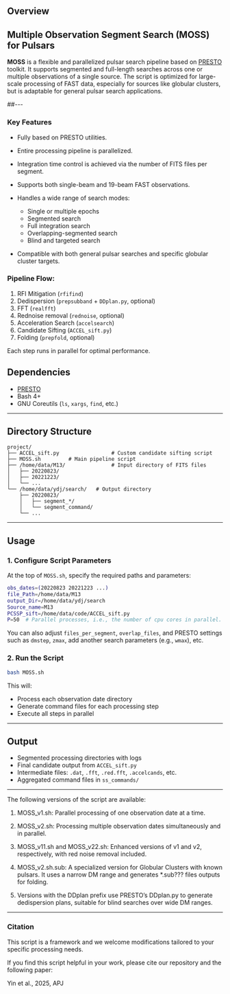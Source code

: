 ## Overview
## Multiple Observation Segment Search (MOSS) for Pulsars

**MOSS** is a flexible and parallelized pulsar search pipeline based on [PRESTO](https://www.cv.nrao.edu/~sransom/presto/) toolkit. It supports segmented and full-length searches across one or multiple observations of a single source. The script is optimized for large-scale processing of FAST data, especially for sources like globular clusters, but is adaptable for general pulsar search applications.

##---
### Key Features

* Fully based on PRESTO utilities.
* Entire processing pipeline is parallelized.
* Integration time control is achieved via the number of FITS files per segment.
* Supports both single-beam and 19-beam FAST observations.
* Handles a wide range of search modes:

  * Single or multiple epochs
  * Segmented search
  * Full integration search
  * Overlapping-segmented search
  * Blind and targeted search

* Compatible with both general pulsar searches and specific globular cluster targets.

### Pipeline Flow:

1. RFI Mitigation (`rfifind`)
2. Dedispersion (`prepsubband` + `DDplan.py`, optional)
3. FFT (`realfft`)
4. Rednoise removal (`rednoise`, optional)
5. Acceleration Search (`accelsearch`)
6. Candidate Sifting (`ACCEL_sift.py`)
7. Folding (`prepfold`, optional)

Each step runs in parallel for optimal performance.

## Dependencies
* [PRESTO](https://www.cv.nrao.edu/~sransom/presto/)
* Bash 4+
* GNU Coreutils (`ls`, `xargs`, `find`, etc.)
---

## Directory Structure

```
project/
├── ACCEL_sift.py                 # Custom candidate sifting script
├── MOSS.sh         # Main pipeline script
├── /home/data/M13/               # Input directory of FITS files
│   ├── 20220823/
│   ├── 20221223/
│   └── ...
└── /home/data/ydj/search/   # Output directory
    ├── 20220823/
    │   ├── segment_*/
    │   └── segment_command/
    └── ...
```

---

## Usage

### 1. Configure Script Parameters

At the top of `MOSS.sh`, specify the required paths and parameters:

```bash
obs_dates=(20220823 20221223 ...)
file_Path=/home/data/M13
output_Dir=/home/data/ydj/search
Source_name=M13
PCSSP_sift=/home/data/code/ACCEL_sift.py
P=50  # Parallel processes, i.e., the number of cpu cores in parallel.
```

You can also adjust `files_per_segment`, `overlap_files`, and PRESTO settings such as `dmstep`, `zmax`, add another search parameters (e.g., `wmax`), etc.

### 2. Run the Script

```bash
bash MOSS.sh
```

This will:

* Process each observation date directory
* Generate command files for each processing step
* Execute all steps in parallel

---

## Output

* Segmented processing directories with logs
* Final candidate output from `ACCEL_sift.py`
* Intermediate files: `.dat`, `.fft`, `.red.fft`, `.accelcands`, etc.
* Aggregated command files in `ss_commands/`

---

The following versions of the script are available:

1. MOSS_v1.sh: Parallel processing of one observation date at a time.

2. MOSS_v2.sh: Processing multiple observation dates simultaneously and in parallel.

3. MOSS_v11.sh and MOSS_v22.sh: Enhanced versions of v1 and v2, respectively, with red noise removal included.

4. MOSS_v2.sh.sub: A specialized version for Globular Clusters with known pulsars. It uses a narrow DM range and generates *.sub??? files outputs for folding.

5. Versions with the DDplan prefix use PRESTO’s DDplan.py to generate dedispersion plans, suitable for blind searches over wide DM ranges.

------
### Citation

This script is a framework and we welcome modifications tailored to your specific processing needs.

If you find this script helpful in your work, please cite our repository and the following paper:

Yin et al., 2025, APJ


